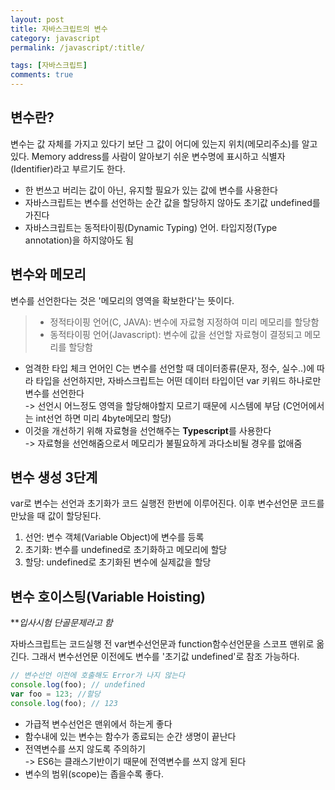 ```yaml
---
layout: post
title: 자바스크립트의 변수
category: javascript
permalink: /javascript/:title/

tags: [자바스크립트]
comments: true
---
```


## **변수란?**
변수는 값 자체를 가지고 있다기 보단 그 값이 어디에 있는지 위치(메모리주소)를 알고있다. Memory address를 사람이 알아보기 쉬운 변수명에 표시하고 식별자(Identifier)라고 부르기도 한다.

* 한 번쓰고 버리는 값이 아닌, 유지할 필요가 있는 값에 변수를 사용한다
* 자바스크립트는 변수를 선언하는 순간 값을 할당하지 않아도 초기값 undefined를 가진다  
* 자바스크립트는 동적타이핑(Dynamic Typing) 언어. 타입지정(Type annotation)을 하지않아도 됨

## **변수와 메모리**
변수를 선언한다는 것은 '메모리의 영역을 확보한다'는 뜻이다.
>* 정적타이핑 언어(C, JAVA): 변수에 자료형 지정하여 미리 메모리를 할당함 
>* 동적타이핑 언어(Javascript): 변수에 값을 선언할 자료형이 결정되고 메모리를 할당함

* 엄격한 타입 체크 언어인 C는 변수를 선언할 때 데이터종류(문자, 정수, 실수..)에 따라 타입을 선언하지만, 자바스크립트는 어떤 데이터 타입이던 var 키워드 하나로만 변수를 선언한다  
-> 선언시 어느정도 영역을 할당해야할지 모르기 때문에 시스템에 부담 (C언어에서는 int선언 하면 미리 4byte메모리 할당)
* 이것을 개선하기 위해 자료형을 선언해주는 **Typescript**를 사용한다  
-> 자료형을 선언해줌으로서 메모리가 불필요하게 과다소비될 경우를 없애줌

## **변수 생성 3단계**
var로 변수는 선언과 초기화가 코드 실행전 한번에 이루어진다. 이후 변수선언문 코드를 만났을 때 값이 할당된다.
1. 선언: 변수 객체(Variable Object)에 변수를 등록
2. 초기화: 변수를 undefined로 초기화하고 메모리에 할당
3. 할당: undefined로 초기화된 변수에 실제값을 할당

## **변수 호이스팅(Variable Hoisting)**
***입사시험 단골문제라고 함* 

자바스크립트는 코드실행 전 var변수선언문과 function함수선언문을 스코프 맨위로 옮긴다. 그래서 변수선언문 이전에도 변수를 '초기값 undefined'로 참조 가능하다. 

``` javascript
// 변수선언 이전에 호출해도 Error가 나지 않는다
console.log(foo); // undefined
var foo = 123; //할당
console.log(foo); // 123
```
* 가급적 변수선언은 맨위에서 하는게 좋다
* 함수내에 있는 변수는 함수가 종료되는 순간 생명이 끝난다
* 전역변수를 쓰지 않도록 주의하기   
-> ES6는 클래스기반이기 때문에 전역변수를 쓰지 않게 된다
* 변수의 범위(scope)는 좁을수록 좋다.
